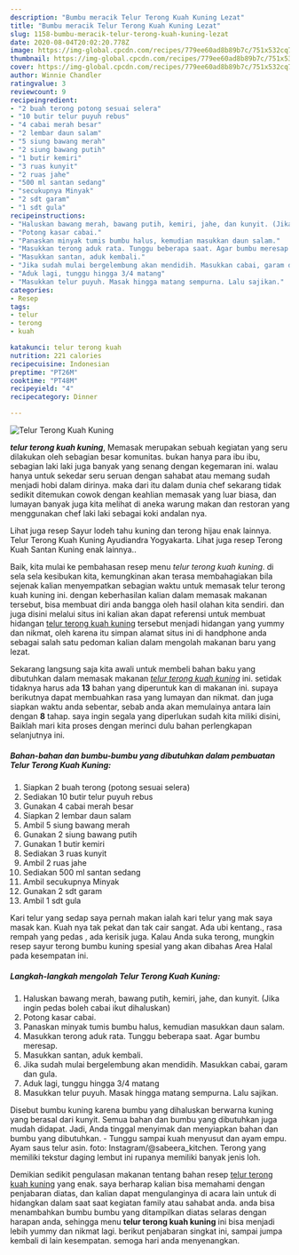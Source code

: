 ```yaml
---
description: "Bumbu meracik Telur Terong Kuah Kuning Lezat"
title: "Bumbu meracik Telur Terong Kuah Kuning Lezat"
slug: 1158-bumbu-meracik-telur-terong-kuah-kuning-lezat
date: 2020-08-04T20:02:20.778Z
image: https://img-global.cpcdn.com/recipes/779ee60ad8b89b7c/751x532cq70/telur-terong-kuah-kuning-foto-resep-utama.jpg
thumbnail: https://img-global.cpcdn.com/recipes/779ee60ad8b89b7c/751x532cq70/telur-terong-kuah-kuning-foto-resep-utama.jpg
cover: https://img-global.cpcdn.com/recipes/779ee60ad8b89b7c/751x532cq70/telur-terong-kuah-kuning-foto-resep-utama.jpg
author: Winnie Chandler
ratingvalue: 3
reviewcount: 9
recipeingredient:
- "2 buah terong potong sesuai selera"
- "10 butir telur puyuh rebus"
- "4 cabai merah besar"
- "2 lembar daun salam"
- "5 siung bawang merah"
- "2 siung bawang putih"
- "1 butir kemiri"
- "3 ruas kunyit"
- "2 ruas jahe"
- "500 ml santan sedang"
- "secukupnya Minyak"
- "2 sdt garam"
- "1 sdt gula"
recipeinstructions:
- "Haluskan bawang merah, bawang putih, kemiri, jahe, dan kunyit. (Jika ingin pedas boleh cabai ikut dihaluskan)"
- "Potong kasar cabai."
- "Panaskan minyak tumis bumbu halus, kemudian masukkan daun salam."
- "Masukkan terong aduk rata. Tunggu beberapa saat. Agar bumbu meresap."
- "Masukkan santan, aduk kembali."
- "Jika sudah mulai bergelembung akan mendidih. Masukkan cabai, garam dan gula."
- "Aduk lagi, tunggu hingga 3/4 matang"
- "Masukkan telur puyuh. Masak hingga matang sempurna. Lalu sajikan."
categories:
- Resep
tags:
- telur
- terong
- kuah

katakunci: telur terong kuah 
nutrition: 221 calories
recipecuisine: Indonesian
preptime: "PT26M"
cooktime: "PT48M"
recipeyield: "4"
recipecategory: Dinner

---
```



![Telur Terong Kuah Kuning](https://img-global.cpcdn.com/recipes/779ee60ad8b89b7c/751x532cq70/telur-terong-kuah-kuning-foto-resep-utama.jpg)

<b><i>telur terong kuah kuning</i></b>, Memasak merupakan sebuah kegiatan yang seru dilakukan oleh sebagian besar komunitas. bukan hanya para ibu ibu, sebagian laki laki juga banyak yang senang dengan kegemaran ini. walau hanya untuk sekedar seru seruan dengan sahabat atau memang sudah menjadi hobi dalam dirinya. maka dari itu dalam dunia chef sekarang tidak sedikit ditemukan cowok dengan keahlian memasak yang luar biasa, dan lumayan banyak juga kita melihat di aneka warung makan dan restoran yang menggunakan chef laki laki sebagai koki andalan nya.

Lihat juga resep Sayur lodeh tahu kuning dan terong hijau enak lainnya. Telur Terong Kuah Kuning Ayudiandra Yogyakarta. Lihat juga resep Terong Kuah Santan Kuning enak lainnya..

Baik, kita mulai ke pembahasan resep menu <i>telur terong kuah kuning</i>. di sela sela kesibukan kita, kemungkinan akan terasa membahagiakan bila sejenak kalian menyempatkan sebagian waktu untuk memasak telur terong kuah kuning ini. dengan keberhasilan kalian dalam memasak makanan tersebut, bisa membuat diri anda bangga oleh hasil olahan kita sendiri. dan juga disini melalui situs ini kalian akan dapat referensi untuk membuat hidangan <u>telur terong kuah kuning</u> tersebut menjadi hidangan yang yummy dan nikmat, oleh karena itu simpan alamat situs ini di handphone anda sebagai salah satu pedoman kalian dalam mengolah makanan baru yang lezat.


Sekarang langsung saja kita awali untuk membeli bahan baku yang dibutuhkan dalam memasak makanan <u><i>telur terong kuah kuning</i></u> ini. setidak tidaknya harus ada <b>13</b> bahan yang diperuntuk kan di makanan ini. supaya berikutnya dapat membuahkan rasa yang lumayan dan nikmat. dan juga siapkan waktu anda sebentar, sebab anda akan memulainya antara lain dengan <b>8</b> tahap. saya ingin segala yang diperlukan sudah kita miliki disini, Baiklah mari kita proses dengan merinci dulu bahan perlengkapan selanjutnya ini.

<!--inarticleads1-->

##### Bahan-bahan dan bumbu-bumbu yang dibutuhkan dalam pembuatan Telur Terong Kuah Kuning:

1. Siapkan 2 buah terong (potong sesuai selera)
1. Sediakan 10 butir telur puyuh rebus
1. Gunakan 4 cabai merah besar
1. Siapkan 2 lembar daun salam
1. Ambil 5 siung bawang merah
1. Gunakan 2 siung bawang putih
1. Gunakan 1 butir kemiri
1. Sediakan 3 ruas kunyit
1. Ambil 2 ruas jahe
1. Sediakan 500 ml santan sedang
1. Ambil secukupnya Minyak
1. Gunakan 2 sdt garam
1. Ambil 1 sdt gula


Kari telur yang sedap saya pernah makan ialah kari telur yang mak saya masak kan. Kuah nya tak pekat dan tak cair sangat. Ada ubi kentang., rasa rempah yang pedas , ada kerisik juga. Kalau Anda suka terong, mungkin resep sayur terong bumbu kuning spesial yang akan dibahas Area Halal pada kesempatan ini. 

<!--inarticleads2-->

##### Langkah-langkah mengolah Telur Terong Kuah Kuning:

1. Haluskan bawang merah, bawang putih, kemiri, jahe, dan kunyit. (Jika ingin pedas boleh cabai ikut dihaluskan)
1. Potong kasar cabai.
1. Panaskan minyak tumis bumbu halus, kemudian masukkan daun salam.
1. Masukkan terong aduk rata. Tunggu beberapa saat. Agar bumbu meresap.
1. Masukkan santan, aduk kembali.
1. Jika sudah mulai bergelembung akan mendidih. Masukkan cabai, garam dan gula.
1. Aduk lagi, tunggu hingga 3/4 matang
1. Masukkan telur puyuh. Masak hingga matang sempurna. Lalu sajikan.


Disebut bumbu kuning karena bumbu yang dihaluskan berwarna kuning yang berasal dari kunyit. Semua bahan dan bumbu yang dibutuhkan juga mudah didapat. Jadi, Anda tinggal menyimak dan menyiapkan bahan dan bumbu yang dibutuhkan. - Tunggu sampai kuah menyusut dan ayam empu. Ayam saus telur asin. foto: Instagram/@sabeera_kitchen. Terong yang memiliki tekstur daging lembut ini rupanya memiliki banyak jenis loh. 

Demikian sedikit pengulasan makanan tentang bahan resep <u>telur terong kuah kuning</u> yang enak. saya berharap kalian bisa memahami dengan penjabaran diatas, dan kalian dapat mengulanginya di acara lain untuk di hidangkan dalam saat saat kegiatan family atau sahabat anda. anda bisa menambahkan bumbu bumbu yang ditampilkan diatas selaras dengan harapan anda, sehingga menu <b>telur terong kuah kuning</b> ini bisa menjadi lebih yummy dan nikmat lagi. berikut penjabaran singkat ini, sampai jumpa kembali di lain kesempatan. semoga hari anda menyenangkan.
